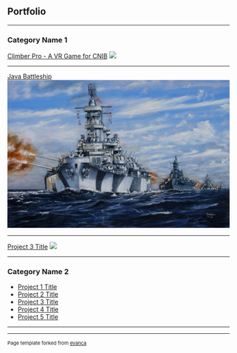 ## Portfolio

---

### Category Name 1 

[Climber Pro - A VR Game for CNIB](/sample_page)
<img src="images/dummy_thumbnail.jpg?raw=true"/>

---
[Java Battleship](https://ryanhuber65.github.io/battleship-java/)
<img src="images/battleship-logo.jpg?raw=true"/>

---
[Project 3 Title](http://example.com/)
<img src="images/dummy_thumbnail.jpg?raw=true"/>

---

### Category Name 2

- [Project 1 Title](http://example.com/)
- [Project 2 Title](http://example.com/)
- [Project 3 Title](http://example.com/)
- [Project 4 Title](http://example.com/)
- [Project 5 Title](http://example.com/)

---




---
<p style="font-size:11px">Page template forked from <a href="https://github.com/evanca/quick-portfolio">evanca</a></p>
<!-- Remove above link if you don't want to attibute -->
